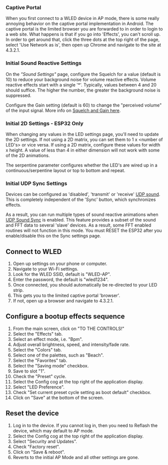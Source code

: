 ### Captive Portal
When you first connect to a WLED device in AP mode, there is some really annoying behavior on the captive portal implementation in Android. The captive portal is the limited browser you are forwarded to in order to login to a web site. What happens is that if you go into 'Effects', you can't scroll up. In order to get around that, click the three dots at the top right of the page, select 'Use Network as is', then open up Chrome and navigate to the site at 4.3.2.1.

### Initial Sound Reactive Settings
On the _"Sound Settings"_ page, configure the Squelch for a value (default is 10) to reduce your background noise for volume reactive effects. Volume reactive effects start with a single '*'. Typically, values between 4 and 20 should suffice. The higher the number, the greater the background noise is suppressed.   
  
Configure the Gain setting (default is 60) to change the "perceived volume" of the input signal. More info on [Squelch and Gain here](https://mm.kno.wled.ge/WLEDSR/Sound-Settings#squelch).

### Initial 2D Settings - ESP32 Only
When changing any values in the LED settings page, you'll need to update the 2D settings. If not using a 2D matrix, you can set them to 1 x <number of LED's> or vice versa.  If using a 2D matrix, configure these values for width x height. A value of less than 4 in either dimension will not work with some of the 2D animations.

The serpentine parameter configures whether the LED's are wired up in a continuous/serpentine layout or top to bottom and repeat.

### Initial UDP Sync Settings
Devices can be configured as 'disabled', 'transmit' or 'receive' [UDP sound](https://mm.kno.wled.ge/WLEDSR/UDP-Sound-Sync). This is completely independent of the 'Sync' button, which synchronizes effects. 

As a result, you can run multiple types of sound reactive animations when [UDP Sound Sync](https://mm.kno.wled.ge/WLEDSR/UDP-Sound-Sync) is enabled. This feature provides a subset of the sound and FFT data to several 'slave' devices. As a result, some FFT enabled routines will not function in this mode. You must RESET the ESP32 after you enable/disable this on the Sync settings page.



## Connect to WLED

1.	Open up settings on your phone or computer.
1.	Navigate to your Wi-Fi settings.
1.	Look for the WLED SSID, default is "WLED-AP".
1.	Enter the password, the default is "wled1234".
1.	Once connected, you should automatically be re-directed to your LED strip.
1.	This gets you to the limited captive portal 'browser'.
1.	If not, open up a browser and navigate to 4.3.2.1.



## Configure a bootup effects sequence

1.	From the main screen, click on "TO THE CONTROLS!"
1.	Select the "Effects" tab.
1.	Select an effect mode, i.e. "Bpm".
1.	Adjust overall brightness, speed, and intensity/fade rate.
1.	Select the "Colors" tab.
1.	Select one of the palettes, such as "Beach".
1.	Select the "Favorites" tab.
1.	Select the "Saving mode" checkbox.
1.	Save to slot "1".
1.	Check the "Preset" cycle.
1.	Select the Config cog at the top right of the application display.
1.	Select "LED Preference".
1.	Check "Set current preset cycle setting as boot default" checkbox.
1.	Click on "Save" at the bottom of the screen.


## Reset the device

1.	Log in to the device. If you cannot log in, then you need to Reflash the device, which may default to AP mode.
1.	Select the Config cog at the top right of the application display.
1.	Select "Security and Updates".
1.	Check "Factory reset".
1.	Click on "Save & reboot".
1.	Reverts to the initial AP Mode and all other settings are gone.
